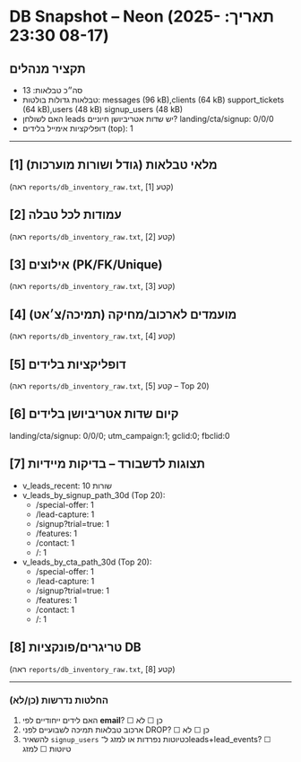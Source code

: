 # DB Snapshot – Neon (תאריך: 2025-08-17 23:30)

## תקציר מנהלים
- סה״כ טבלאות: 13
- טבלאות גדולות בולטות: messages (96 kB),clients (64 kB) support_tickets (64 kB),users (48 kB) signup_users (48 kB)
- האם לשולחן leads יש שדות אטריביושן חיוניים? landing/cta/signup: 0/0/0
- דופליקציות אימייל בלידים (top): 1

---

## [1] מלאי טבלאות (גודל ושורות מוערכות)
(ראה `reports/db_inventory_raw.txt`, קטע [1])

## [2] עמודות לכל טבלה
(ראה `reports/db_inventory_raw.txt`, קטע [2])

## [3] אילוצים (PK/FK/Unique)
(ראה `reports/db_inventory_raw.txt`, קטע [3])

## [4] מועמדים לארכוב/מחיקה (תמיכה/צ׳אט)
(ראה `reports/db_inventory_raw.txt`, קטע [4])

## [5] דופליקציות בלידים
(ראה `reports/db_inventory_raw.txt`, קטע [5] – Top 20)

## [6] קיום שדות אטריביושן בלידים
landing/cta/signup: 0/0/0; utm_campaign:1; gclid:0; fbclid:0

## [7] תצוגות לדשבורד – בדיקות מיידיות
- v_leads_recent: 10 שורות
- v_leads_by_signup_path_30d (Top 20):
  - /special-offer: 1
  - /lead-capture: 1
  - /signup?trial=true: 1
  - /features: 1
  - /contact: 1
  - /: 1
- v_leads_by_cta_path_30d (Top 20):
  - /special-offer: 1
  - /lead-capture: 1
  - /signup?trial=true: 1
  - /features: 1
  - /contact: 1
  - /: 1

## [8] טריגרים/פונקציות DB
(ראה `reports/db_inventory_raw.txt`, קטע [8])

---

### החלטות נדרשות (כן/לא)
1) האם לידים ייחודיים לפי **email**?  ☐ כן ☐ לא  
2) ארכוב טבלאות תמיכה לשבועיים לפני DROP?  ☐ כן ☐ לא  
3) להשאיר `signup_users` כטיוטות נפרדות או למזג ל־leads+lead_events?  ☐ טיוטות ☐ למזג

